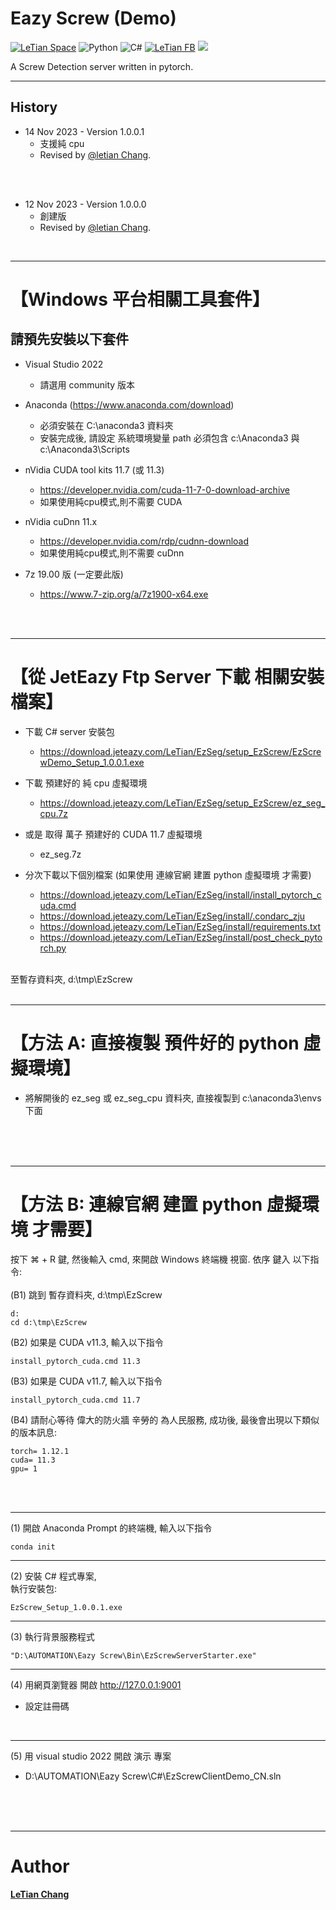 # Eazy Screw (Demo)
[![LeTian Space](https://img.shields.io/badge/GitHub-100000?style=for-the-badge&logo=github&logoColor=white)](https://lloydztw.github.io/mysite/)
![Python](https://img.shields.io/badge/python-3670A0?style=for-the-badge&logo=python&logoColor=ffdd54)
![C#](https://img.shields.io/badge/c%23-%23239120.svg?style=for-the-badge&logo=c-sharp&logoColor=white)
[![LeTian FB](https://img.shields.io/badge/Facebook-1877F2?style=for-the-badge&logo=facebook&logoColor=white)](https://www.facebook.com/letian.chang)
[![](https://img.shields.io/badge/Gmail-D14836?style=for-the-badge&logo=gmail&logoColor=white)](mailto:lloydz.tw@gmail.com)

A Screw Detection server written in pytorch.

------------------------------------------------------------------

## History
- 14 Nov 2023 - Version 1.0.0.1
    - 支援純 cpu
    - Revised by [@letian Chang](https://lloydztw.github.io/mysite/).
<br>
<br>

- 12 Nov 2023 - Version 1.0.0.0
    - 創建版
    - Revised by [@letian Chang](https://lloydztw.github.io/mysite/).
<br>

------------------------------------------------------------------
# 【Windows 平台相關工具套件】
## 請預先安裝以下套件
- Visual Studio 2022
    - 請選用 community 版本

- Anaconda (https://www.anaconda.com/download)
    - 必須安裝在 C:\anaconda3 資料夾
    - 安裝完成後, 請設定 系統環境變量 path 必須包含 c:\Anaconda3 與 c:\Anaconda3\Scripts

- nVidia CUDA tool kits 11.7 (或 11.3)
    - https://developer.nvidia.com/cuda-11-7-0-download-archive
    - 如果使用純cpu模式,則不需要 CUDA

- nVidia cuDnn 11.x
    - https://developer.nvidia.com/rdp/cudnn-download
    - 如果使用純cpu模式,則不需要 cuDnn

- 7z 19.00 版 (一定要此版)
    - https://www.7-zip.org/a/7z1900-x64.exe

<br/><br/>

------------------------------------------------------------------
# 【從 JetEazy Ftp Server 下載 相關安裝檔案】
- 下載 C# server 安裝包
    - https://download.jeteazy.com/LeTian/EzSeg/setup_EzScrew/EzScrewDemo_Setup_1.0.0.1.exe

- 下載 預建好的 純 cpu 虛擬環境
    - https://download.jeteazy.com/LeTian/EzSeg/setup_EzScrew/ez_seg_cpu.7z

- 或是 取得 萬子 預建好的 CUDA 11.7 虛擬環境
    - ez_seg.7z

- 分次下載以下個別檔案 (如果使用 連線官網 建置 python 虛擬環境 才需要)
    - https://download.jeteazy.com/LeTian/EzSeg/install/install_pytorch_cuda.cmd
    - https://download.jeteazy.com/LeTian/EzSeg/install/.condarc_zju
    - https://download.jeteazy.com/LeTian/EzSeg/install/requirements.txt
    - https://download.jeteazy.com/LeTian/EzSeg/install/post_check_pytorch.py

<br/>
至暫存資料夾, d:\tmp\EzScrew
<br/>
<br/>

------------------------------------------------------------------
# 【方法 A: 直接複製 預件好的 python 虛擬環境】
- 將解開後的 ez_seg 或 ez_seg_cpu 資料夾, 直接複製到
c:\anaconda3\envs 
下面
<br/>
<br/>
<br/>

------------------------------------------------------------------
# 【方法 B: 連線官網 建置 python 虛擬環境 才需要】
按下 &#8984; + R 鍵, 然後輸入 cmd, 來開啟 Windows 終端機 視窗.
依序 鍵入 以下指令: 
<br/>
<br/>
(B1) 跳到 暫存資料夾, d:\tmp\EzScrew
```
d:
cd d:\tmp\EzScrew
```
(B2) 如果是 CUDA v11.3, 輸入以下指令 <br/>     
```
install_pytorch_cuda.cmd 11.3
```
(B3) 如果是 CUDA v11.7, 輸入以下指令 <br/>  
```    
install_pytorch_cuda.cmd 11.7
```
(B4) 請耐心等待 偉大的防火牆 辛勞的 為人民服務, 成功後, 最後會出現以下類似的版本訊息:
```    
torch= 1.12.1
cuda= 11.3
gpu= 1
```
<br/>
<br/>

------------------------------------------------------------------
(1) 開啟 Anaconda Prompt 的終端機, 輸入以下指令

```
conda init
```

------------------------------------------------------------------
(2) 安裝 C# 程式專案,<br/>
    執行安裝包:

```
EzScrew_Setup_1.0.0.1.exe
```

------------------------------------------------------------------
(3) 執行背景服務程式

```
"D:\AUTOMATION\Eazy Screw\Bin\EzScrewServerStarter.exe"
```

------------------------------------------------------------------
(4) 用網頁瀏覽器 開啟 http://127.0.0.1:9001
- 設定註冊碼
<br/>

------------------------------------------------------------------
(5) 用 visual studio 2022 開啟 演示 專案
- D:\AUTOMATION\Eazy Screw\C#\EzScrewClientDemo_CN.sln
<br/>
<br/>
<br/>

------------------------------------------------------------------
# Author
**[LeTian Chang](mailto:lloydz.tw@gmail.com)**
<br/>
    

